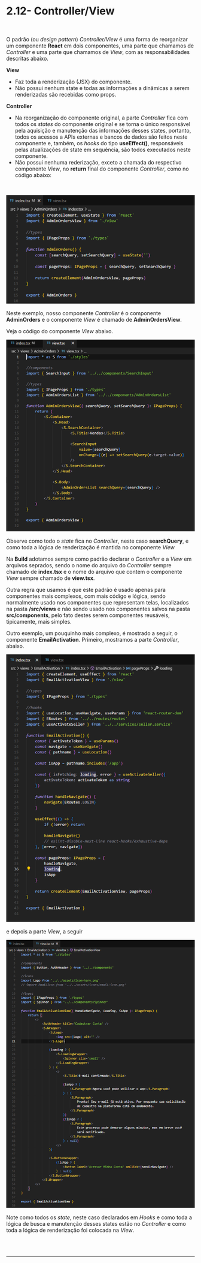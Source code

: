 # 2.12- Controller/View

<br>

O padrão (ou *design pattern*) *Controller/View* é uma forma de reorganizar um componente **React** em dois componentes, uma parte que chamamos de *Controller* e uma parte que chamamos de *View*, com as responsabilidades descritas abaixo.

**View**
- Faz toda a renderização (JSX) do componente.
- Não possui nenhum state e todas as informações a dinâmicas a serem renderizadas são recebidas como props.

**Controller**
- Na reorganização do componente original, a parte *Controller* fica com todos os *states* do componente original e se torna o único responsável pela aquisição e manutenção das informações desses states, portanto, todos os acessos a APIs externas e bancos de dados são feitos neste componente e, também, os *hooks* do tipo **useEffect()**, responsáveis pelas atualizações de state em sequência, são todos executados neste componente.
- Não possui nenhuma rederização, exceto a chamada do respectivo componente *View*, no **return** final do componente *Controller*, como no código abaixo:
<br>

![Admin Orders Controller](./images/controller.png)

Neste exemplo, nosso componente *Controller* é o componente **AdminOrders** e o componente *View* é chamado de **AdminOrdersView**.

Veja o código do componente *View* abaixo.
<br>

![Admin Orders View](./images/view.png)

Observe como todo o *state* fica no *Controller*, neste caso **searchQuery**, e como toda a lógica de renderização é mantida no componente *View*

Na **Build** adotamos sempre como padrão declarar o *Controller* e a *View* em arquivos seprados, sendo o nome do arquivo do *Controller* sempre chamado de **index.tsx** e o nome do arquivo que contem o componente *View* sempre chamado de **view.tsx**.

Outra regra que usamos é que este padrão é usado apenas para componentes mais complexos, com mais código e lógica, sendo normalmente usado nos componentes que representam telas, localizados na pasta **/src/views** e não sendo usado nos componentes salvos na pasta **src/components**, pelo fato destes serem componentes reusáveis, tipicamente, mais simples.

Outro exemplo, um pouquinho mais complexo, é mostrado a seguir, o componente **EmailActivation**. Primeiro, mostramos a parte *Controller*, abaixo.

![EmailActivation Controller](./images/email-activation-controller.png)

e depois a parte *View*, a seguir

![EmailActivation View](./images/email-activation-view.png)

Note como todos os *state*, neste caso declarados em *Hooks* e como toda a lógica de busca e manutenção desses states estão no *Controller* e como toda a lógica de renderização foi colocada na *View*.


<br>
<br>

***
